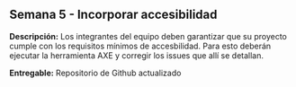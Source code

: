 ## Semana 5 - Incorporar accesibilidad

**Descripción:** Los integrantes del equipo deben garantizar que su proyecto cumple con los requisitos mínimos de accesbilidad. Para esto deberán ejecutar la herramienta AXE y corregir los issues que allí se detallan.

**Entregable:** Repositorio de Github actualizado
